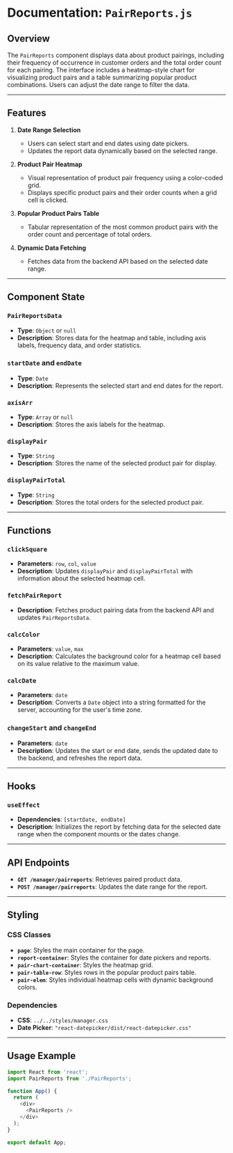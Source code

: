 # Documentation: `PairReports.js`

## Overview

The `PairReports` component displays data about product pairings, including their frequency of occurrence in customer orders and the total order count for each pairing. The interface includes a heatmap-style chart for visualizing product pairs and a table summarizing popular product combinations. Users can adjust the date range to filter the data.

---

## Features

1. **Date Range Selection**
   - Users can select start and end dates using date pickers.
   - Updates the report data dynamically based on the selected range.

2. **Product Pair Heatmap**
   - Visual representation of product pair frequency using a color-coded grid.
   - Displays specific product pairs and their order counts when a grid cell is clicked.

3. **Popular Product Pairs Table**
   - Tabular representation of the most common product pairs with the order count and percentage of total orders.

4. **Dynamic Data Fetching**
   - Fetches data from the backend API based on the selected date range.

---

## Component State

### `PairReportsData`
- **Type**: `Object` or `null`
- **Description**: Stores data for the heatmap and table, including axis labels, frequency data, and order statistics.

### `startDate` and `endDate`
- **Type**: `Date`
- **Description**: Represents the selected start and end dates for the report.

### `axisArr`
- **Type**: `Array` or `null`
- **Description**: Stores the axis labels for the heatmap.

### `displayPair`
- **Type**: `String`
- **Description**: Stores the name of the selected product pair for display.

### `displayPairTotal`
- **Type**: `String`
- **Description**: Stores the total orders for the selected product pair.

---

## Functions

### `clickSquare`
- **Parameters**: `row`, `col`, `value`
- **Description**: Updates `displayPair` and `displayPairTotal` with information about the selected heatmap cell.

### `fetchPairReport`
- **Description**: Fetches product pairing data from the backend API and updates `PairReportsData`.

### `calcColor`
- **Parameters**: `value`, `max`
- **Description**: Calculates the background color for a heatmap cell based on its value relative to the maximum value.

### `calcDate`
- **Parameters**: `date`
- **Description**: Converts a `Date` object into a string formatted for the server, accounting for the user's time zone.

### `changeStart` and `changeEnd`
- **Parameters**: `date`
- **Description**: Updates the start or end date, sends the updated date to the backend, and refreshes the report data.

---

## Hooks

### `useEffect`
- **Dependencies**: `[startDate, endDate]`
- **Description**: Initializes the report by fetching data for the selected date range when the component mounts or the dates change.

---

## API Endpoints

- **`GET /manager/pairreports`**: Retrieves paired product data.
- **`POST /manager/pairreports`**: Updates the date range for the report.

---

## Styling

### CSS Classes

- **`page`**: Styles the main container for the page.
- **`report-container`**: Styles the container for date pickers and reports.
- **`pair-chart-container`**: Styles the heatmap grid.
- **`pair-table-row`**: Styles rows in the popular product pairs table.
- **`pair-elem`**: Styles individual heatmap cells with dynamic background colors.

### Dependencies

- **CSS**: `../../styles/manager.css`
- **Date Picker**: `"react-datepicker/dist/react-datepicker.css"`

---

## Usage Example

```javascript
import React from 'react';
import PairReports from './PairReports';

function App() {
  return (
    <div>
      <PairReports />
    </div>
  );
}

export default App;

